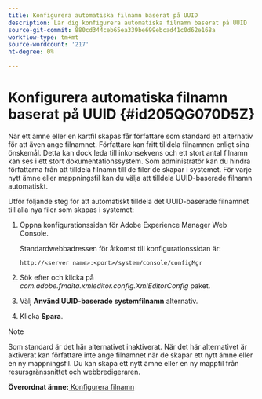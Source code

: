 ```yaml
---
title: Konfigurera automatiska filnamn baserat på UUID
description: Lär dig konfigurera automatiska filnamn baserat på UUID
source-git-commit: 880cd344ceb65ea339be699ebcad41c0d62e168a
workflow-type: tm+mt
source-wordcount: '217'
ht-degree: 0%

---
```


# Konfigurera automatiska filnamn baserat på UUID {#id205QG070D5Z}

När ett ämne eller en kartfil skapas får författare som standard ett alternativ för att även ange filnamnet. Författare kan fritt tilldela filnamnen enligt sina önskemål. Detta kan dock leda till inkonsekvens och ett stort antal filnamn kan ses i ett stort dokumentationssystem. Som administratör kan du hindra författarna från att tilldela filnamn till de filer de skapar i systemet. För varje nytt ämne eller mappningsfil kan du välja att tilldela UUID-baserade filnamn automatiskt.

Utför följande steg för att automatiskt tilldela det UUID-baserade filnamnet till alla nya filer som skapas i systemet:

1. Öppna konfigurationssidan för Adobe Experience Manager Web Console.

   Standardwebbadressen för åtkomst till konfigurationssidan är:

   ```http
   http://<server name>:<port>/system/console/configMgr
   ```

1. Sök efter och klicka på *com.adobe.fmdita.xmleditor.config.XmlEditorConfig* paket.

1. Välj **Använd UUID-baserade systemfilnamn** alternativ.

1. Klicka **Spara**.


>[!NOTE]
>
> Som standard är det här alternativet inaktiverat. När det här alternativet är aktiverat kan författare inte ange filnamnet när de skapar ett nytt ämne eller en ny mappningsfil. Du kan skapa ett nytt ämne eller en ny mappfil från resursgränssnittet och webbredigeraren.

**Överordnat ämne:**[ Konfigurera filnamn](conf-file-names.md)
